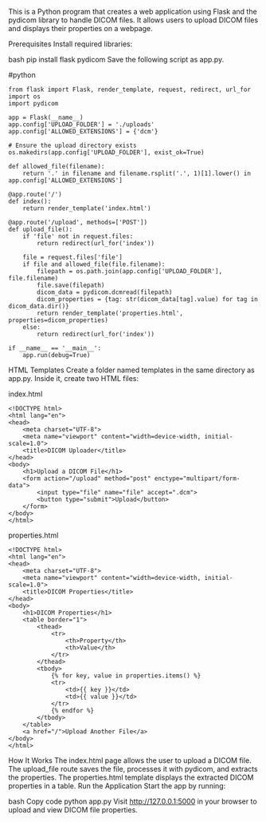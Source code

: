 This is a Python program that creates a web application using Flask and the pydicom library to handle DICOM files. It allows users to upload DICOM files and displays their properties on a webpage.

Prerequisites
Install required libraries:

bash
pip install flask pydicom
Save the following script as app.py.


#python
```
from flask import Flask, render_template, request, redirect, url_for
import os
import pydicom

app = Flask(__name__)
app.config['UPLOAD_FOLDER'] = './uploads'
app.config['ALLOWED_EXTENSIONS'] = {'dcm'}

# Ensure the upload directory exists
os.makedirs(app.config['UPLOAD_FOLDER'], exist_ok=True)

def allowed_file(filename):
    return '.' in filename and filename.rsplit('.', 1)[1].lower() in app.config['ALLOWED_EXTENSIONS']

@app.route('/')
def index():
    return render_template('index.html')

@app.route('/upload', methods=['POST'])
def upload_file():
    if 'file' not in request.files:
        return redirect(url_for('index'))

    file = request.files['file']
    if file and allowed_file(file.filename):
        filepath = os.path.join(app.config['UPLOAD_FOLDER'], file.filename)
        file.save(filepath)
        dicom_data = pydicom.dcmread(filepath)
        dicom_properties = {tag: str(dicom_data[tag].value) for tag in dicom_data.dir()}
        return render_template('properties.html', properties=dicom_properties)
    else:
        return redirect(url_for('index'))

if __name__ == '__main__':
    app.run(debug=True)
```
HTML Templates
Create a folder named templates in the same directory as app.py. Inside it, create two HTML files:

index.html

```
<!DOCTYPE html>
<html lang="en">
<head>
    <meta charset="UTF-8">
    <meta name="viewport" content="width=device-width, initial-scale=1.0">
    <title>DICOM Uploader</title>
</head>
<body>
    <h1>Upload a DICOM File</h1>
    <form action="/upload" method="post" enctype="multipart/form-data">
        <input type="file" name="file" accept=".dcm">
        <button type="submit">Upload</button>
    </form>
</body>
</html>
```

properties.html
```
<!DOCTYPE html>
<html lang="en">
<head>
    <meta charset="UTF-8">
    <meta name="viewport" content="width=device-width, initial-scale=1.0">
    <title>DICOM Properties</title>
</head>
<body>
    <h1>DICOM Properties</h1>
    <table border="1">
        <thead>
            <tr>
                <th>Property</th>
                <th>Value</th>
            </tr>
        </thead>
        <tbody>
            {% for key, value in properties.items() %}
            <tr>
                <td>{{ key }}</td>
                <td>{{ value }}</td>
            </tr>
            {% endfor %}
        </tbody>
    </table>
    <a href="/">Upload Another File</a>
</body>
</html>
```
How It Works
The index.html page allows the user to upload a DICOM file.
The upload_file route saves the file, processes it with pydicom, and extracts the properties.
The properties.html template displays the extracted DICOM properties in a table.
Run the Application
Start the app by running:

bash
Copy code
python app.py
Visit http://127.0.0.1:5000 in your browser to upload and view DICOM file properties.
